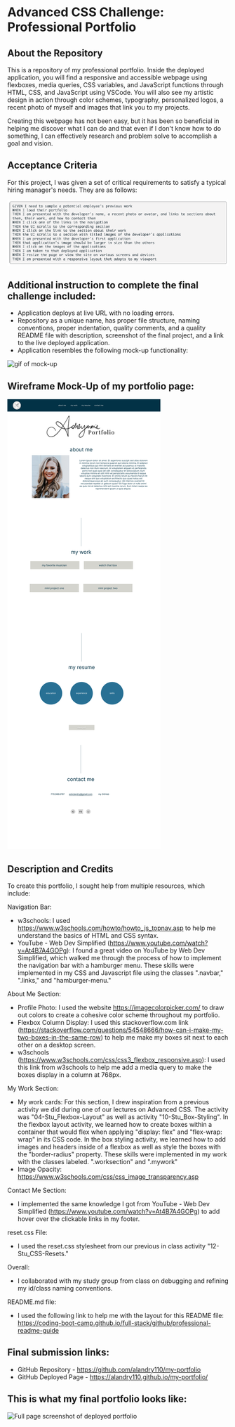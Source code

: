 # Advanced CSS Challenge: Professional Portfolio

## About the Repository

This is a repository of my professional portfolio. Inside the deployed application, you will find a responsive and accessible webpage using flexboxes, media queries, CSS variables, and JavaScript functions through HTML, CSS, and JavaScript using VSCode. You will also see my artistic design in action through color schemes, typography, personalized logos, a recent photo of myself and images that link you to my projects.

Creating this webpage has not been easy, but it has been so beneficial in helping me discover what I can do and that even if I don't know how to do something, I can effectively research and problem solve to accomplish a goal and vision. 

## Acceptance Criteria
For this project, I was given a set of critical requirements to satisfy a typical hiring manager's needs. They are as follows:

![Screenshot of acceptance criteria](./assets/images/acceptance%20criteria.png)

## Additional instruction to complete the final challenge included:
* Application deploys at live URL with no loading errors. 
* Repository as a unique name, has proper file structure, naming conventions, proper indentation, quality comments, and a quality README file with description, screenshot of the final project, and a link to the live deployed application.
* Application resembles the following mock-up functionality: 

![gif of mock-up](./assets/images/02-advanced-css-homework-demo.gif)

## Wireframe Mock-Up of my portfolio page:
![Wireframe](./assets/images/portfolio%20wireframe.png)

## Description and Credits 

To create this portfolio, I sought help from multiple resources, which include:

Navigation Bar:
* w3schools: I used https://www.w3schools.com/howto/howto_js_topnav.asp to help me understand the basics of HTML and CSS syntax. 
* YouTube - Web Dev Simplified (https://www.youtube.com/watch?v=At4B7A4GOPg): I found a great video on YouTube by Web Dev Simplified, which walked me through the process of how to implement the navigation bar with a hamburger menu. These skills were implemented in my CSS and Javascript file using the classes ".navbar," ".links," and "hamburger-menu." 

About Me Section:
* Profile Photo: I used the website https://imagecolorpicker.com/ to draw out colors to create a cohesive color scheme throughout my portfolio.
* Flexbox Column Display: I used this stackoverflow.com link (https://stackoverflow.com/questions/54548666/how-can-i-make-my-two-boxes-in-the-same-row) to help me make my boxes sit next to each other on a desktop screen. 
* w3schools (https://www.w3schools.com/css/css3_flexbox_responsive.asp): I used this link from w3schools to help me add a media query to make the boxes display in a column at 768px. 
 
My Work Section:
* My work cards: For this section, I drew inspiration from a previous activity we did during one of our lectures on Advanced CSS. The activity was "04-Stu_Flexbox-Layout" as well as activity "10-Stu_Box-Styling". In the flexbox layout activity, we learned how to create boxes within a container that would flex when applying "display: flex" and "flex-wrap: wrap" in its CSS code. In the box styling activity, we learned how to add images and headers inside of a flexbox as well as style the boxes with the "border-radius" property. These skills were implemented in my work with the classes labeled. ".worksection" and ".mywork"
* Image Opacity: https://www.w3schools.com/css/css_image_transparency.asp

Contact Me Section:
* I implemented the same knowledge I got from YouTube - Web Dev Simplified (https://www.youtube.com/watch?v=At4B7A4GOPg) to add hover over the clickable links in my footer. 

reset.css File:
* I used the reset.css stylesheet from our previous in class activity "12-Stu_CSS-Resets."

Overall: 
* I collaborated with my study group from class on debugging and refining my id/class naming conventions.

README.md file:
* I used the following link to help me with the layout for this README file:
https://coding-boot-camp.github.io/full-stack/github/professional-readme-guide

## Final submission links:

* GitHub Repository - https://github.com/alandry110/my-portfolio
* GitHub Deployed Page - https://alandry110.github.io/my-portfolio/


## This is what my final portfolio looks like:

![Full page screenshot of deployed portfolio](./Develop/assets/images/final-horiseon-home-page%20.png)


